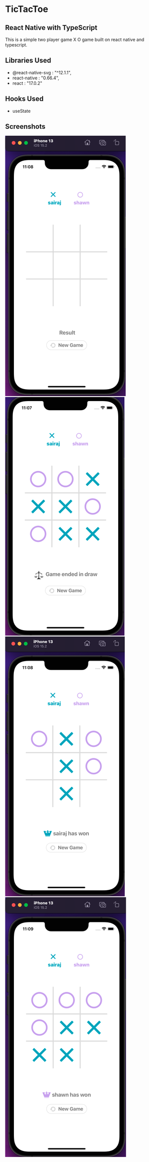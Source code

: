 # TicTacToe

## React Native with TypeScript
This is a simple two player game X O game built on react native and typescript.

## Libraries Used
- @react-native-svg : "^12.1.1",
- react-native : "0.66.4",
- react : "17.0.2"

## Hooks Used
- useState

## Screenshots

![1](https://github.com/sairajKalkundre/TicTacToe/blob/master/screenshots/blank.png)
![1](https://github.com/sairajKalkundre/TicTacToe/blob/master/screenshots/drawn.png)
![1](https://github.com/sairajKalkundre/TicTacToe/blob/master/screenshots/sairajWon.png)
![1](https://github.com/sairajKalkundre/TicTacToe/blob/master/screenshots/shawnWon.png)
